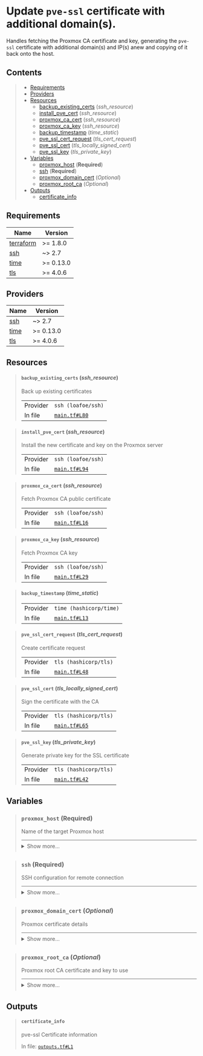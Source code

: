 # Update `pve-ssl` certificate with additional domain(s).

Handles fetching the Proxmox CA certificate and key,
generating the `pve-ssl` certificate with additional
domain(s) and IP(s) anew and copying of it back onto
the host.
## Contents

<blockquote>

- [Requirements](#requirements)
- [Providers](#providers)
- [Resources](#resources)
  - [backup_existing_certs](#backup_existing_certs-ssh_resource) (*ssh_resource*)
  - [install_pve_cert](#install_pve_cert-ssh_resource) (*ssh_resource*)
  - [proxmox_ca_cert](#proxmox_ca_cert-ssh_resource) (*ssh_resource*)
  - [proxmox_ca_key](#proxmox_ca_key-ssh_resource) (*ssh_resource*)
  - [backup_timestamp](#backup_timestamp-time_static) (*time_static*)
  - [pve_ssl_cert_request](#pve_ssl_cert_request-tls_cert_request) (*tls_cert_request*)
  - [pve_ssl_cert](#pve_ssl_cert-tls_locally_signed_cert) (*tls_locally_signed_cert*)
  - [pve_ssl_key](#pve_ssl_key-tls_private_key) (*tls_private_key*)
- [Variables](#variables)
  - [proxmox_host](#proxmox_host-required) (**Required**)
  - [ssh](#ssh-required) (**Required**)
  - [proxmox_domain_cert](#proxmox_domain_cert-optional) (*Optional*)
  - [proxmox_root_ca](#proxmox_root_ca-optional) (*Optional*)
- [Outputs](#outputs)
  - [certificate_info](#certificate_info)</blockquote>

## Requirements

| Name | Version |
|------|---------|
| <a name="requirement_terraform"></a> [terraform](#requirement\_terraform) | >= 1.8.0 |
| <a name="requirement_ssh"></a> [ssh](#requirement\_ssh) | ~> 2.7 |
| <a name="requirement_time"></a> [time](#requirement\_time) | >= 0.13.0 |
| <a name="requirement_tls"></a> [tls](#requirement\_tls) | >= 4.0.6 |
## Providers

| Name | Version |
|------|---------|
| <a name="provider_ssh"></a> [ssh](#provider\_ssh) | ~> 2.7 |
| <a name="provider_time"></a> [time](#provider\_time) | >= 0.13.0 |
| <a name="provider_tls"></a> [tls](#provider\_tls) | >= 4.0.6 |


## Resources
<blockquote>

#### `backup_existing_certs` (_ssh_resource_)
Back up existing certificates
  <table>
    <tr>
      <td>Provider</td>
      <td><code>ssh (loafoe/ssh)</code></td>
    </tr>
    <tr>
      <td>In file</td>
      <td><a href="./main.tf#L80"><code>main.tf#L80</code></a></td>
    </tr>
  </table>
</blockquote>
<blockquote>

#### `install_pve_cert` (_ssh_resource_)
Install the new certificate and key on the Proxmox server
  <table>
    <tr>
      <td>Provider</td>
      <td><code>ssh (loafoe/ssh)</code></td>
    </tr>
    <tr>
      <td>In file</td>
      <td><a href="./main.tf#L94"><code>main.tf#L94</code></a></td>
    </tr>
  </table>
</blockquote>
<blockquote>

#### `proxmox_ca_cert` (_ssh_resource_)
Fetch Proxmox CA public certificate
  <table>
    <tr>
      <td>Provider</td>
      <td><code>ssh (loafoe/ssh)</code></td>
    </tr>
    <tr>
      <td>In file</td>
      <td><a href="./main.tf#L16"><code>main.tf#L16</code></a></td>
    </tr>
  </table>
</blockquote>
<blockquote>

#### `proxmox_ca_key` (_ssh_resource_)
Fetch Proxmox CA key
  <table>
    <tr>
      <td>Provider</td>
      <td><code>ssh (loafoe/ssh)</code></td>
    </tr>
    <tr>
      <td>In file</td>
      <td><a href="./main.tf#L29"><code>main.tf#L29</code></a></td>
    </tr>
  </table>
</blockquote>
<blockquote>

#### `backup_timestamp` (_time_static_)

  <table>
    <tr>
      <td>Provider</td>
      <td><code>time (hashicorp/time)</code></td>
    </tr>
    <tr>
      <td>In file</td>
      <td><a href="./main.tf#L13"><code>main.tf#L13</code></a></td>
    </tr>
  </table>
</blockquote>
<blockquote>

#### `pve_ssl_cert_request` (_tls_cert_request_)
Create certificate request
  <table>
    <tr>
      <td>Provider</td>
      <td><code>tls (hashicorp/tls)</code></td>
    </tr>
    <tr>
      <td>In file</td>
      <td><a href="./main.tf#L48"><code>main.tf#L48</code></a></td>
    </tr>
  </table>
</blockquote>
<blockquote>

#### `pve_ssl_cert` (_tls_locally_signed_cert_)
Sign the certificate with the CA
  <table>
    <tr>
      <td>Provider</td>
      <td><code>tls (hashicorp/tls)</code></td>
    </tr>
    <tr>
      <td>In file</td>
      <td><a href="./main.tf#L65"><code>main.tf#L65</code></a></td>
    </tr>
  </table>
</blockquote>
<blockquote>

#### `pve_ssl_key` (_tls_private_key_)
Generate private key for the SSL certificate
  <table>
    <tr>
      <td>Provider</td>
      <td><code>tls (hashicorp/tls)</code></td>
    </tr>
    <tr>
      <td>In file</td>
      <td><a href="./main.tf#L42"><code>main.tf#L42</code></a></td>
    </tr>
  </table>
</blockquote>

## Variables
<blockquote>

### `proxmox_host` (**Required**)
Name of the target Proxmox host

<details style="border-top-color: inherit; border-top-width: 0.1em; border-top-style: solid; padding-top: 0.5em; padding-bottom: 0.5em;">
  <summary>Show more...</summary>

  **Type**:
  ```hcl
  string
  ```
  In file: <a href="./variables.tf#L14"><code>variables.tf#L14</code></a>

</details>
</blockquote>
<blockquote>

### `ssh` (**Required**)
SSH configuration for remote connection

<details style="border-top-color: inherit; border-top-width: 0.1em; border-top-style: solid; padding-top: 0.5em; padding-bottom: 0.5em;">
  <summary>Show more...</summary>

  **Type**:
  ```hcl
  object({
    host    = string
    user    = string
    id_file = optional(string, "~/.ssh/id_rsa")
  })
  ```
  In file: <a href="./variables.tf#L1"><code>variables.tf#L1</code></a>

</details>
</blockquote>
<blockquote>

### `proxmox_domain_cert` (*Optional*)
Proxmox certificate details

<details style="border-top-color: inherit; border-top-width: 0.1em; border-top-style: solid; padding-top: 0.5em; padding-bottom: 0.5em;">
  <summary>Show more...</summary>

  **Type**:
  ```hcl
  object({
    subject = object({
      common_name         = string
      organization        = string
      organizational_unit = string
      country             = string
      locality            = string
      province            = string
    })
    private_key = object({
      algorithm = string
      rsa_bits  = number
    })
    dns_names             = list(string)
    ip_addresses          = list(string)
    validity_period_hours = number
  })
  ```
  **Default**:
  ```json
  {
  "dns_names": [
    "localhost",
    "sanctum",
    "sanctum.local",
    "sanctum.my.world",
    "sanctum.fritz.box"
  ],
  "ip_addresses": [
    "127.0.0.1",
    "192.168.178.27"
  ],
  "private_key": {
    "algorithm": "RSA",
    "rsa_bits": 2048
  },
  "subject": {
    "common_name": "sanctum.my.world",
    "country": "DE",
    "locality": "Home Lab",
    "organization": "Proxmox Virtual Environment",
    "organizational_unit": "PVE Cluster Node",
    "province": "Private Network"
  },
  "validity_period_hours": 78840
}
  ```
  In file: <a href="./variables.tf#L32"><code>variables.tf#L32</code></a>

</details>
</blockquote>
<blockquote>

### `proxmox_root_ca` (*Optional*)
Proxmox root CA certificate and key to use

<details style="border-top-color: inherit; border-top-width: 0.1em; border-top-style: solid; padding-top: 0.5em; padding-bottom: 0.5em;">
  <summary>Show more...</summary>

  **Type**:
  ```hcl
  object({
    pve_root_cert = string
    pve_root_key  = string
  })
  ```
  **Default**:
  ```json
  {
  "pve_root_cert": "/etc/pve/pve-root-ca.pem",
  "pve_root_key": "/etc/pve/priv/pve-root-ca.key"
}
  ```
  In file: <a href="./variables.tf#L19"><code>variables.tf#L19</code></a>

</details>
</blockquote>


## Outputs
<blockquote>

#### `certificate_info`
pve-ssl Certificate information

In file: <a href="./outputs.tf#L1"><code>outputs.tf#L1</code></a>
</blockquote>